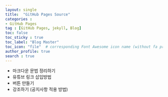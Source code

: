 ```yaml
---
layout: single
title:  "GitHub Pages Source"
categories :
- GitHub Pages
tag : [GitHub Pages, jekyll, Blog]
toc: false
toc_sticky : true
toc_label: "Blog Master"
toc_icon: "file"  # corresponding Font Awesome icon name (without fa prefix)
author_profile: true
search : true 
---
```


- 마크다운 문법 정리하기
- 유튜브 링크 삽입방법
- 버튼 만들기
- 강조하기 (공지사항 적용 방법)

